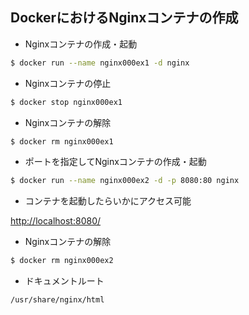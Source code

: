 ## DockerにおけるNginxコンテナの作成

- Nginxコンテナの作成・起動
```sh
$ docker run --name nginx000ex1 -d nginx
```
- Nginxコンテナの停止
```sh
$ docker stop nginx000ex1
```

- Nginxコンテナの解除
```sh
$ docker rm nginx000ex1
```

- ポートを指定してNginxコンテナの作成・起動
```sh
$ docker run --name nginx000ex2 -d -p 8080:80 nginx
```

- コンテナを起動したらいかにアクセス可能

[http://localhost:8080/](http://localhost:8080/)

- Nginxコンテナの解除
```sh
$ docker rm nginx000ex2
```

- ドキュメントルート
```sh
/usr/share/nginx/html